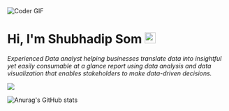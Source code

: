 

<img alt="Coder GIF"  src="https://cdna.artstation.com/p/assets/images/images/028/102/058/original/pixel-jeff-matrix-s.gif?1593487263"/>




# Hi, I'm Shubhadip Som <img src="https://raw.githubusercontent.com/Tarikul-Islam-Anik/Animated-Fluent-Emojis/master/Emojis/Hand%20gestures/Waving%20Hand.png" alt="Waving Hand" width="25" height="25" />                                   
<i>Experienced Data analyst helping businesses translate data into insightful yet easily consumable at a glance report using data analysis and data visualization that enables stakeholders to make data-driven decisions.</i>

![](https://komarev.com/ghpvc/?username=DataDetective101d&style=flat&color=green)   




![Anurag's GitHub stats](https://github-readme-stats.vercel.app/api?username=Datadetective101&show_icons=true&theme=radical)
